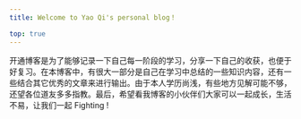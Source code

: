 ```yaml
---
title: Welcome to Yao Qi's personal blog！

top: true
---
```


开通博客是为了能够记录一下自己每一阶段的学习，分享一下自己的收获，也便于好复习。在本博客中，有很大一部分是自己在学习中总结的一些知识内容，还有一些结合其它优秀的文章来进行输出。由于本人学历尚浅，有些地方见解可能不够，还望各位道友多多指教。最后，希望看我博客的小伙伴们大家可以一起成长，生活不易，让我们一起 Fighting !

